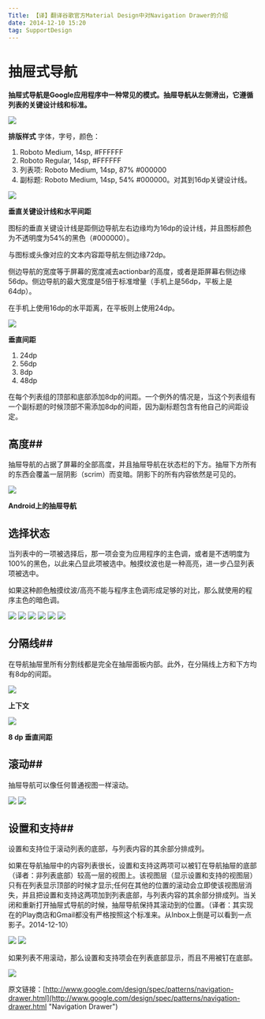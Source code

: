 ```yaml
---
Title: 【译】翻译谷歌官方Material Design中对Navigation Drawer的介绍
date: 2014-12-10 15:20
tag: SupportDesign
---
```


# 抽屉式导航 #

**抽屉式导航是Google应用程序中一种常见的模式。抽屉导航从左侧滑出，它遵循列表的关键设计线和标准。**

![](https://codesimple-blog-images.oss-cn-hangzhou.aliyuncs.com/android/_image/Navigation_Drawer/patterns_navdrawer_metrics1.png) 


**排版样式**
字体，字号，颜色：  
1. Roboto Medium, 14sp, #FFFFFF  
2. Roboto Regular, 14sp, #FFFFFF  
3. 列表项: Roboto Medium, 14sp, 87% #000000  
4. 副标题: Roboto Medium, 14sp, 54% #000000。对其到16dp关键设计线。 


![](https://codesimple-blog-images.oss-cn-hangzhou.aliyuncs.com/android/_image/Navigation_Drawer/patterns_navdrawer_metrics2.png)   

**垂直关键设计线和水平间距**

图标的垂直关键设计线是距侧边导航左右边缘均为16dp的设计线，并且图标颜色为不透明度为54%的黑色（#000000）。

与图标或头像对应的文本内容距导航左侧边缘72dp。

侧边导航的宽度等于屏幕的宽度减去actionbar的高度，或者是距屏幕右侧边缘56dp。侧边导航的最大宽度是5倍于标准增量（手机上是56dp，平板上是64dp）。

在手机上使用16dp的水平距离，在平板则上使用24dp。


![](https://codesimple-blog-images.oss-cn-hangzhou.aliyuncs.com/android/_image/Navigation_Drawer/patterns_navdrawer_metrics3.png) 

**垂直间距**

1. 24dp  
2. 56dp  
3. 8dp  
4. 48dp  
 
在每个列表组的顶部和底部添加8dp的间距。一个例外的情况是，当这个列表组有一个副标题的时候顶部不需添加8dp的间距，因为副标题包含有他自己的间距设定。


## **高度**##

抽屉导航的占据了屏幕的全部高度，并且抽屉导航在状态栏的下方。抽屉下方所有的东西会覆盖一层阴影（scrim）而变暗。阴影下的所有内容依然是可见的。

![](https://codesimple-blog-images.oss-cn-hangzhou.aliyuncs.com/android/_image/Navigation_Drawer/patterns_navdrawer_elevation1.png) 

**Android上的抽屉导航**

## **选择状态** ##

当列表中的一项被选择后，那一项会变为应用程序的主色调，或者是不透明度为100%的黑色，以此来凸显此项被选中。触摸纹波也是一种高亮，进一步凸显列表项被选中。

如果这种颜色触摸纹波/高亮不能与程序主色调形成足够的对比，那么就使用的程序主色的暗色调。

![](https://codesimple-blog-images.oss-cn-hangzhou.aliyuncs.com/android/_image/Navigation_Drawer/patterns_navdrawer_selection1.png) 
![](https://codesimple-blog-images.oss-cn-hangzhou.aliyuncs.com/android/_image/Navigation_Drawer/patterns_navdrawer_selection2.png) 
![](https://codesimple-blog-images.oss-cn-hangzhou.aliyuncs.com/android/_image/Navigation_Drawer/patterns_navdrawer_selection3.png) 
![](https://codesimple-blog-images.oss-cn-hangzhou.aliyuncs.com/android/_image/Navigation_Drawer/patterns_navdrawer_selection4.png) 
![](https://codesimple-blog-images.oss-cn-hangzhou.aliyuncs.com/android/_image/Navigation_Drawer/patterns_navdrawer_selection5.png) 
![](https://codesimple-blog-images.oss-cn-hangzhou.aliyuncs.com/android/_image/Navigation_Drawer/patterns_navdrawer_selection6.png) 


## **分隔线**##

在导航抽屉里所有分割线都是完全在抽屉面板内部。此外，在分隔线上方和下方均有8dp的间距。

![](https://codesimple-blog-images.oss-cn-hangzhou.aliyuncs.com/android/_image/Navigation_Drawer/patterns_navdrawer_dividers1.png) 

**上下文**

![](https://codesimple-blog-images.oss-cn-hangzhou.aliyuncs.com/android/_image/Navigation_Drawer/patterns_navdrawer_dividers2.png) 

**8 dp 垂直间距**

## **滚动**##

抽屉导航可以像任何普通视图一样滚动。

![](https://codesimple-blog-images.oss-cn-hangzhou.aliyuncs.com/android/_image/Navigation_Drawer/patterns_navdrawer_scrolling1.png) 
![](https://codesimple-blog-images.oss-cn-hangzhou.aliyuncs.com/android/_image/Navigation_Drawer/patterns_navdrawer_scrolling2.png) 
 



## **设置和支持**##

设置和支持位于滚动列表的底部，与列表内容的其余部分排成列。 

如果在导航抽屉中的内容列表很长，设置和支持这两项可以被钉在导航抽屉的底部（译者：非列表底部）较高一层的视图上。该视图层（显示设置和支持的视图层）只有在列表显示顶部的时候才显示;任何在其他的位置的滚动会立即使该视图层消失，并且把设置和支持这两项加到列表底部，与列表内容的其余部分排成列。当关闭和重​​新打开抽屉式导航的时候，抽屉导航保持其滚动到的位置。（译者：其实现在的Play商店和Gmail都没有严格按照这个标准来。从Inbox上倒是可以看到一点影子。2014-12-10）

![](https://codesimple-blog-images.oss-cn-hangzhou.aliyuncs.com/android/_image/Navigation_Drawer/patterns_navdrawer_settings1.png)
![](https://codesimple-blog-images.oss-cn-hangzhou.aliyuncs.com/android/_image/Navigation_Drawer/patterns_navdrawer_settings2.png)

如果列表不用滚动，那么设置和支持项会在列表底部显示，而且不用被钉在底部。

![](https://codesimple-blog-images.oss-cn-hangzhou.aliyuncs.com/android/_image/Navigation_Drawer/patterns_navdrawer_settings3.png)

原文链接：[http://www.google.com/design/spec/patterns/navigation-drawer.html](http://www.google.com/design/spec/patterns/navigation-drawer.html "Navigation Drawer")